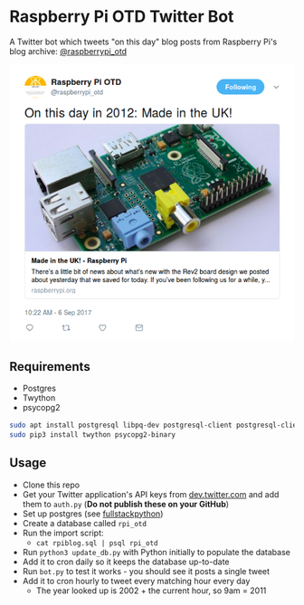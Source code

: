 # Raspberry Pi OTD Twitter Bot

A Twitter bot which tweets "on this day" blog posts from Raspberry Pi's blog
archive: [@raspberrypi_otd](https://twitter.com/raspberrypi_otd)

![](made-in-the-uk.png)

## Requirements

- Postgres
- Twython
- psycopg2

```bash
sudo apt install postgresql libpq-dev postgresql-client postgresql-client-common
sudo pip3 install twython psycopg2-binary
```

## Usage

- Clone this repo
- Get your Twitter application's API keys from [dev.twitter.com](http://dev.twitter.com/)
and add them to `auth.py` (**Do not publish these on your GitHub**)
- Set up postgres (see [fullstackpython](https://www.fullstackpython.com/blog/postgresql-python-3-psycopg2-ubuntu-1604.html))
- Create a database called `rpi_otd`
- Run the import script:
    - `cat rpiblog.sql | psql rpi_otd`
- Run `python3 update_db.py` with Python initially to populate the database
- Add it to cron daily so it keeps the database up-to-date
- Run `bot.py` to test it works - you should see it posts a single tweet
- Add it to cron hourly to tweet every matching hour every day
    - The year looked up is 2002 + the current hour, so 9am = 2011
